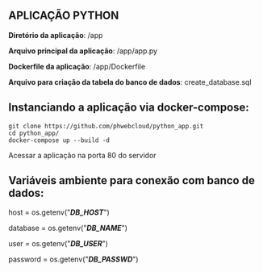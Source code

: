 ## APLICAÇÃO PYTHON

**Diretório da aplicação**: /app

**Arquivo principal da aplicação**: /app/app.py

**Dockerfile da aplicação**: /app/Dockerfile

**Arquivo para criação da tabela do banco de dados**: create_database.sql


## Instanciando a aplicação via docker-compose:
```
git clone https://github.com/phwebcloud/python_app.git
cd python_app/
docker-compose up --build -d
 ```

Acessar a aplicação na porta 80 do servidor

## Variáveis ambiente para conexão com banco de dados:
host = os.getenv("***DB_HOST***")

database = os.getenv("***DB_NAME***")

user = os.getenv("***DB_USER***")

password = os.getenv("***DB_PASSWD***")
